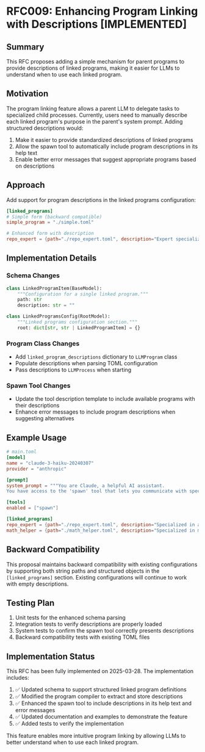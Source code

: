 # RFC009: Enhancing Program Linking with Descriptions [IMPLEMENTED]

## Summary
This RFC proposes adding a simple mechanism for parent programs to provide descriptions of linked programs, making it easier for LLMs to understand when to use each linked program.

## Motivation
The program linking feature allows a parent LLM to delegate tasks to specialized child processes. Currently, users need to manually describe each linked program's purpose in the parent's system prompt. Adding structured descriptions would:

1. Make it easier to provide standardized descriptions of linked programs
2. Allow the spawn tool to automatically include program descriptions in its help text
3. Enable better error messages that suggest appropriate programs based on descriptions

## Approach
Add support for program descriptions in the linked programs configuration:

```toml
[linked_programs]
# Simple form (backward compatible)
simple_program = "./simple.toml"

# Enhanced form with description
repo_expert = {path="./repo_expert.toml", description="Expert specialized in repository analysis"}
```

## Implementation Details

### Schema Changes
```python
class LinkedProgramItem(BaseModel):
    """Configuration for a single linked program."""
    path: str
    description: str = ""

class LinkedProgramsConfig(RootModel):
    """Linked programs configuration section."""
    root: dict[str, str | LinkedProgramItem] = {}
```

### Program Class Changes
- Add `linked_program_descriptions` dictionary to `LLMProgram` class
- Populate descriptions when parsing TOML configuration
- Pass descriptions to `LLMProcess` when starting

### Spawn Tool Changes
- Update the tool description template to include available programs with their descriptions
- Enhance error messages to include program descriptions when suggesting alternatives

## Example Usage

```toml
# main.toml
[model]
name = "claude-3-haiku-20240307"
provider = "anthropic"

[prompt]
system_prompt = """You are Claude, a helpful AI assistant.
You have access to the 'spawn' tool that lets you communicate with specialized experts."""

[tools]
enabled = ["spawn"]

[linked_programs]
repo_expert = {path="./repo_expert.toml", description="Specialized in analyzing repository structure and codebase organization"}
math_helper = {path="./math_helper.toml", description="Specialized in mathematical calculations and proofs"}
```

## Backward Compatibility
This proposal maintains backward compatibility with existing configurations by supporting both string paths and structured objects in the `[linked_programs]` section. Existing configurations will continue to work with empty descriptions.

## Testing Plan
1. Unit tests for the enhanced schema parsing
2. Integration tests to verify descriptions are properly loaded
3. System tests to confirm the spawn tool correctly presents descriptions
4. Backward compatibility tests with existing TOML files

## Implementation Status
This RFC has been fully implemented on 2025-03-28. The implementation includes:

1. ✅ Updated schema to support structured linked program definitions
2. ✅ Modified the program compiler to extract and store descriptions
3. ✅ Enhanced the spawn tool to include descriptions in its help text and error messages
4. ✅ Updated documentation and examples to demonstrate the feature
5. ✅ Added tests to verify the implementation

This feature enables more intuitive program linking by allowing LLMs to better understand when to use each linked program.